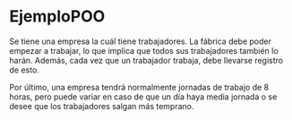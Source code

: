 # EjemploPOO

Se tiene una empresa la cuál tiene trabajadores. La fábrica debe poder empezar a trabajar, lo que implica que todos sus trabajadores también lo harán. Además, cada vez que un trabajador trabaja, debe llevarse registro de esto.

Por último, una empresa tendrá normalmente jornadas de trabajo de 8 horas, pero puede variar en caso de que un día haya media jornada o se desee que los trabajadores salgan más temprano.
